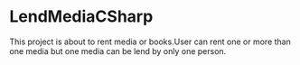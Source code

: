 # LendMediaCSharp


This project is about to rent media or books.User can rent one or more than one media but one media can be lend by only one person.
